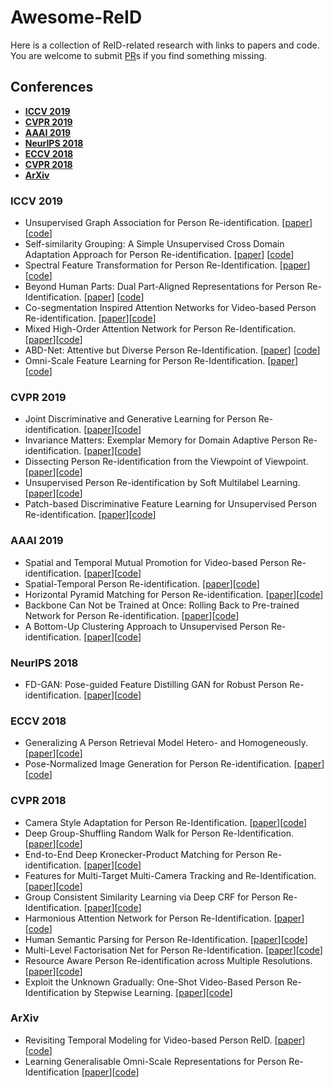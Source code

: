 # Awesome-ReID
Here is a collection of ReID-related research with links to papers and code. You are welcome to submit [PR](https://help.github.com/articles/creating-a-pull-request/)s if you find something missing.

## Conferences
- **[ICCV 2019](#iccv-2019)**
- **[CVPR 2019](#cvpr-2019)**
- **[AAAI 2019](#aaai-2019)**
- **[NeurIPS 2018](#neurips-2018)**
- **[ECCV 2018](#eccv-2018)**
- **[CVPR 2018](#cvpr-2018)**
- **[ArXiv](#arxiv)**


### ICCV 2019
- Unsupervised Graph Association for Person Re-identification. [[paper](https://github.com/yichuan9527/Unsupervised-Graph-Association-for-Person-Re-identification)] [[code](https://github.com/yichuan9527/Unsupervised-Graph-Association-for-Person-Re-identification)]
- Self-similarity Grouping: A Simple Unsupervised Cross Domain Adaptation Approach for Person Re-identification. [[paper](http://openaccess.thecvf.com/content_ICCV_2019/papers/Fu_Self-Similarity_Grouping_A_Simple_Unsupervised_Cross_Domain_Adaptation_Approach_for_ICCV_2019_paper.pdf)] [[code](https://github.com/OasisYang/SSG)]
- Spectral Feature Transformation for Person Re-Identification. [[paper](http://openaccess.thecvf.com/content_ICCV_2019/papers/Luo_Spectral_Feature_Transformation_for_Person_Re-Identification_ICCV_2019_paper.pdf)] [[code](https://github.com/LuckyDC/SFT_REID)]
- Beyond Human Parts: Dual Part-Aligned Representations for Person Re-Identification. [[paper](http://openaccess.thecvf.com/content_ICCV_2019/papers/Guo_Beyond_Human_Parts_Dual_Part-Aligned_Representations_for_Person_Re-Identification_ICCV_2019_paper.pdf)] [[code](https://github.com/ggjy/P2Net.pytorch)]
- Co-segmentation Inspired Attention Networks for Video-based Person Re-identification. [[paper](http://openaccess.thecvf.com/content_ICCV_2019/papers/Subramaniam_Co-Segmentation_Inspired_Attention_Networks_for_Video-Based_Person_Re-Identification_ICCV_2019_paper.pdf)][[code](https://github.com/InnovArul/vidreid_cosegmentation)]
- Mixed High-Order Attention Network for Person Re-Identification. [[paper](https://arxiv.org/abs/1908.05819)][[code](https://github.com/chenbinghui1/MHN)]
- ABD-Net: Attentive but Diverse Person Re-Identification. [[paper](https://arxiv.org/abs/1908.01114)] [[code](https://github.com/TAMU-VITA/ABD-Net)]
- Omni-Scale Feature Learning for Person Re-Identification. [[paper](https://arxiv.org/abs/1905.00953)] [[code](https://github.com/KaiyangZhou/deep-person-reid)]


### CVPR 2019
- Joint Discriminative and Generative Learning for Person Re-identification. [[paper](https://arxiv.org/abs/1904.07223)][[code](https://github.com/NVlabs/DG-Net)]
- Invariance Matters: Exemplar Memory for Domain Adaptive Person Re-identification. [[paper](https://arxiv.org/abs/1904.01990)][[code](https://github.com/zhunzhong07/ECN)]
- Dissecting Person Re-identification from the Viewpoint of Viewpoint. [[paper](https://arxiv.org/abs/1812.02162)][[code](https://github.com/sxzrt/Dissecting-Person-Re-ID-from-the-Viewpoint-of-Viewpoint)]
- Unsupervised Person Re-identification by Soft Multilabel Learning. [[paper](https://arxiv.org/abs/1903.06325)][[code](https://github.com/KovenYu/MAR)]
- Patch-based Discriminative Feature Learning for Unsupervised Person Re-identification. [[paper](https://kovenyu.com/publication/2019-cvpr-pedal/)][[code](https://github.com/QizeYang/PAUL)]


### AAAI 2019
- Spatial and Temporal Mutual Promotion for Video-based Person Re-identification. [[paper](https://arxiv.org/abs/1812.10305)][[code](https://github.com/yolomax/person-reid-lib)]
- Spatial-Temporal Person Re-identification. [[paper](https://arxiv.org/abs/1812.03282)][[code](https://github.com/Wanggcong/Spatial-Temporal-Re-identification)]
- Horizontal Pyramid Matching for Person Re-identification. [[paper](https://arxiv.org/abs/1804.05275)][[code](https://github.com/OasisYang/HPM)]
- Backbone Can Not be Trained at Once: Rolling Back to Pre-trained Network for Person Re-identification. [[paper](https://arxiv.org/abs/1901.06140)][[code](https://github.com/youngminPIL/rollback)]
- A Bottom-Up Clustering Approach to Unsupervised Person Re-identification. [[paper](https://vana77.github.io/vana77.github.io/images/AAAI19.pdf)][[code](https://github.com/vana77/Bottom-up-Clustering-Person-Re-identification)]

### NeurIPS 2018
- FD-GAN: Pose-guided Feature Distilling GAN for Robust Person Re-identification. [[paper](https://arxiv.org/abs/1810.02936)][[code](https://github.com/yxgeee/FD-GAN)]

### ECCV 2018
- Generalizing A Person Retrieval Model Hetero- and Homogeneously. [[paper](http://openaccess.thecvf.com/content_ECCV_2018/papers/Zhun_Zhong_Generalizing_A_Person_ECCV_2018_paper.pdf)][[code](https://github.com/zhunzhong07/HHL)]
- Pose-Normalized Image Generation for Person Re-identification. [[paper](https://arxiv.org/abs/1712.02225)][[code](https://github.com/naiq/PN_GAN)]

### CVPR 2018
- Camera Style Adaptation for Person Re-Identification. [[paper](https://arxiv.org/abs/1711.10295)][[code](https://github.com/zhunzhong07/CamStyle)]
- Deep Group-Shuffling Random Walk for Person Re-Identification. [[paper](https://arxiv.org/abs/1807.11178)][[code](https://github.com/YantaoShen/kpm_rw_person_reid)]
- End-to-End Deep Kronecker-Product Matching for Person Re-identification. [[paper](https://arxiv.org/abs/1807.11182)][[code](https://github.com/YantaoShen/kpm_rw_person_reid)]
- Features for Multi-Target Multi-Camera Tracking and Re-Identification. [[paper](https://arxiv.org/abs/1803.10859)][[code](https://github.com/ergysr/DeepCC)]
- Group Consistent Similarity Learning via Deep CRF for Person Re-Identification. [[paper](http://openaccess.thecvf.com/content_cvpr_2018/papers/Chen_Group_Consistent_Similarity_CVPR_2018_paper.pdf)][[code](https://github.com/dapengchen123/crf_affinity)]
- Harmonious Attention Network for Person Re-Identification. [[paper](https://arxiv.org/abs/1802.08122)][[code](https://github.com/KaiyangZhou/deep-person-reid)]
- Human Semantic Parsing for Person Re-Identification. [[paper](https://arxiv.org/abs/1804.00216)][[code](https://github.com/emrahbasaran/SPReID)]
- Multi-Level Factorisation Net for Person Re-Identification. [[paper](https://arxiv.org/abs/1803.09132)][[code](https://github.com/KaiyangZhou/deep-person-reid)]
-  Resource Aware Person Re-identification across Multiple Resolutions. [[paper](https://arxiv.org/abs/1805.08805)][[code](https://github.com/mileyan/DARENet)]
- Exploit the Unknown Gradually: One-Shot Video-Based Person Re-Identification by Stepwise Learning. [[paper](https://yu-wu.net/pdf/CVPR2018_Exploit-Unknown-Gradually.pdf)][[code](https://github.com/Yu-Wu/Exploit-Unknown-Gradually)]

### ArXiv
- Revisiting Temporal Modeling for Video-based Person ReID. [[paper](https://arxiv.org/abs/1805.02104)][[code](https://github.com/jiyanggao/Video-Person-ReID)]
- Learning Generalisable Omni-Scale Representations for Person Re-Identification [[paper](https://arxiv.org/abs/1910.06827)][[code](https://github.com/KaiyangZhou/deep-person-reid)]
